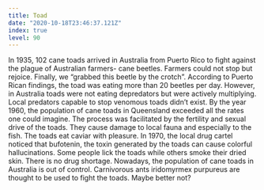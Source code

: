 ```yaml
---
title: Toad
date: "2020-10-18T23:46:37.121Z"
index: true
level: 90
---
```

<Box>
In 1935, 102 <T translate="тростниковые жабы">cane toads</t> <T translate="прибыли в">arrived in</t> Australia from Puerto Rico to <T translate="бороться с">fight against</t> the <T translate="бичом">plague</t> of Australian <T translate="фермеров">farmers</t>- <T translate="тростниковыми жучками">cane beetles</t>. Farmers <T translate="не уставали">could not stop</t> but <T translate="радоваться">rejoice</t>. <T translate="Наконец-то">Finally</t>, we “<T translate="схватили">grabbed</t> this beetle <T translate="за яйца">by the crotch</t>”. <T translate="По">According</t> to Puerto Rican <T translate="наблюдениям">findings</t>, the toad was eating more than 20 beetles <T translate="в день">per day</t>. <T translate="Однако">However</t>, in Australia toads were not eating <T translate="вредителей">depredators</t> but were actively <T translate="размножались">multiplying</t>. <T translate="Местных">Local</t> <T translate="хищников">predators</t> <T translate="способных">capable</t> to stop <T translate="ядовитых">venomous</t> toads didn’t <T translate="существовало">exist</t>. <T translate="К">By</t> the year 1960, the <T translate="популяция">population</t> of cane toads in <T translate="Квинсленде">Queensland</t> <T translate="превысила">exceeded</t> <T translate="все мыслимые нормы">all the rates one could imagine</t>. The <T translate="Процессу">process</t> <T translate="способствовала">was facilitated</t> by the <T translate="плодовитость">fertility</t> and <T translate="сексуальный аппетит">sexual drive</t> of the toads. They <T translate="наносят урон">cause damage</t> to local <T translate="фауне">fauna</t> and <T translate="особенно">especially</t> to the fish. The toads eat <T translate="икру">caviar</t> <T translate="с удовольствием">with pleasure</t>. In 1970, the local <T translate="наркосообщество">drug cartel</t> <T translate="заметило">noticed</t> that <T translate="буфотенин">bufotenin</t>, the <T translate="токсин">toxin</t> <T translate="вырабатываемый">generated</t> by the toads can <T translate="вызывать">cause</t> <T translate="цветные галлюцинации">colorful hallucinations</t>. Some people <T translate="лижут">lick</t> the toads while <T translate="другие">others</t> <T translate="курят">smoke</t> their <T translate="высушенную">dried</t> <T translate="шкуру">skin</t>. <T translate="Недостатка в наркотике нет">There is no drug shortage</t>. <T translate="Сегодня">Nowadays</t>, the population of cane toads in Australia is <T translate="неконтролируема">out of control</t>. <T translate="Плотоядных">Carnivorous</t> <T translate="муравьев">ants</t> iridomyrmex purpureus <T translate="думают">are thought</t> <T translate="использовать">to be used</t> to fight the toads. <T translate="Может не надо">Maybe better not</t>? </Box>